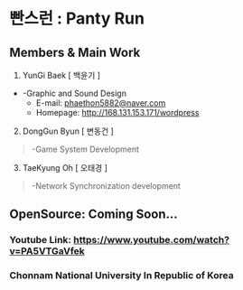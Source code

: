 # 빤스런 : Panty Run

## Members & Main Work
1. YunGi Baek [ 백윤기 ]
+ -Graphic and Sound Design
  + E-mail: phaethon5882@naver.com
  + Homepage: http://168.131.153.171/wordpress

2. DongGun Byun [ 변동건 ]
> -Game System Development

3. TaeKyung Oh [ 오태경 ]
> -Network Synchronization development

## OpenSource: Coming Soon... 
### Youtube Link: https://www.youtube.com/watch?v=PA5VTGaVfek
### Chonnam National University In Republic of Korea
